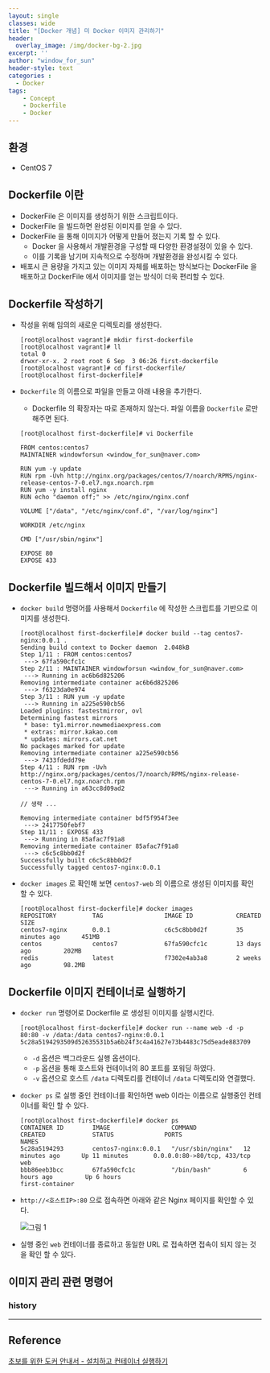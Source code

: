 ```yaml
--- 
layout: single
classes: wide
title: "[Docker 개념] 미 Docker 이미지 관리하기"
header:
  overlay_image: /img/docker-bg-2.jpg
excerpt: ''
author: "window_for_sun"
header-style: text
categories :
  - Docker
tags:
    - Concept
    - Dockerfile
    - Docker
---  
```


## 환경
- CentOS 7

## Dockerfile 이란
- DockerFile 은 이미지를 생성하기 위한 스크립트이다.
- DockerFile 을 빌드하면 완성된 이미지를 얻을 수 있다.
- DockerFile 을 통해 이미지가 어떻게 만들어 졌는지 기록 할 수 있다.
	- Docker 을 사용해서 개발환경을 구성할 때 다양한 환경설정이 있을 수 있다.
	- 이를 기록을 남기며 지속적으로 수정하며 개발환경을 완성시킬 수 있다.
- 배포시 큰 용량을 가지고 있는 이미지 자체를 배포하는 방식보다는 DockerFile 을 배포하고 DockerFile 에서 이미지를 얻는 방식이 더욱 편리할 수 있다.

## Dockerfile 작성하기
- 작성을 위해 임의의 새로운 디렉토리를 생성한다.

	```
	[root@localhost vagrant]# mkdir first-dockerfile
	[root@localhost vagrant]# ll
	total 0
	drwxr-xr-x. 2 root root 6 Sep  3 06:26 first-dockerfile
	[root@localhost vagrant]# cd first-dockerfile/
	[root@localhost first-dockerfile]#
	```  
	
- `Dockerfile` 의 이름으로 파일을 만들고 아래 내용을 추가한다.
	- Dockerfile 의 확장자는 따로 존재하지 않는다. 파일 이름을 `Dockerfile` 로만 해주면 된다.

	```
	[root@localhost first-dockerfile]# vi Dockerfile
	```  
	  
	```
	FROM centos:centos7
	MAINTAINER windowforsun <window_for_sun@naver.com>
	
	RUN yum -y update
	RUN rpm -Uvh http://nginx.org/packages/centos/7/noarch/RPMS/nginx-release-centos-7-0.el7.ngx.noarch.rpm
	RUN yum -y install nginx
	RUN echo "daemon off;" >> /etc/nginx/nginx.conf
	
	VOLUME ["/data", "/etc/nginx/conf.d", "/var/log/nginx"]
	
	WORKDIR /etc/nginx
	
	CMD ["/usr/sbin/nginx"]
	
	EXPOSE 80
	EXPOSE 433
	```  
	
## Dockerfile 빌드해서 이미지 만들기
- `docker build` 명령어를 사용해서 `Dockerfile` 에 작성한 스크립트를 기반으로 이미지를 생성한다.

	```
	[root@localhost first-dockerfile]# docker build --tag centos7-nginx:0.0.1 .
	Sending build context to Docker daemon  2.048kB
	Step 1/11 : FROM centos:centos7
	 ---> 67fa590cfc1c
	Step 2/11 : MAINTAINER windowforsun <window_for_sun@naver.com>
	 ---> Running in ac6b6d825206
	Removing intermediate container ac6b6d825206
	 ---> f6323da0e974
	Step 3/11 : RUN yum -y update
	 ---> Running in a225e590cb56
	Loaded plugins: fastestmirror, ovl
	Determining fastest mirrors
	 * base: ty1.mirror.newmediaexpress.com
	 * extras: mirror.kakao.com
	 * updates: mirrors.cat.net
	No packages marked for update
	Removing intermediate container a225e590cb56
	 ---> 7433fdedd79e
	Step 4/11 : RUN rpm -Uvh http://nginx.org/packages/centos/7/noarch/RPMS/nginx-release-centos-7-0.el7.ngx.noarch.rpm
	 ---> Running in a63cc8d09ad2
	
	// 생략 ...
	
	Removing intermediate container bdf5f954f3ee
	 ---> 2417750febf7
	Step 11/11 : EXPOSE 433
	 ---> Running in 85afac7f91a8
	Removing intermediate container 85afac7f91a8
	 ---> c6c5c8bb0d2f
	Successfully built c6c5c8bb0d2f
	Successfully tagged centos7-nginx:0.0.1
	```  
	
- `docker images` 로 확인해 보면 `centos7-web` 의 이름으로 생성된 이미지를 확인 할 수 있다.

	```
	[root@localhost first-dockerfile]# docker images
	REPOSITORY          TAG                 IMAGE ID            CREATED             SIZE
	centos7-nginx       0.0.1               c6c5c8bb0d2f        35 minutes ago      451MB
	centos              centos7             67fa590cfc1c        13 days ago         202MB
	redis               latest              f7302e4ab3a8        2 weeks ago         98.2MB
	```  
	
## Dockerfile 이미지 컨테이너로 실행하기

- `docker run` 명령어로 Dockerfile 로 생성된 이미지를 실행시킨다.

	```
	[root@localhost first-dockerfile]# docker run --name web -d -p 80:80 -v /data:/data centos7-nginx:0.0.1
	5c28a5194293509d52635531b5a6b24f3c4a41627e73b4483c75d5eade883709
	```  
	
	- `-d` 옵션은 백그라운드 실행 옵션이다.
	- `-p` 옵션을 통해 호스트와 컨테이너의 80 포트를 포워딩 하였다.
	- `-v` 옵션으로 호스트 `/data` 디렉토리를 컨테이너 `/data` 디렉토리와 연결했다.

- `docker ps` 로 실행 중인 컨테이너를 확인하면 web 이라는 이름으로 실행중인 컨테이너를 확인 할 수 있다.

	```
	[root@localhost first-dockerfile]# docker ps
	CONTAINER ID        IMAGE                 COMMAND             CREATED             STATUS              PORTS                         NAMES
	5c28a5194293        centos7-nginx:0.0.1   "/usr/sbin/nginx"   12 minutes ago      Up 11 minutes       0.0.0.0:80->80/tcp, 433/tcp   web
	bbb86eeb3bcc        67fa590cfc1c          "/bin/bash"         6 hours ago         Up 6 hours                                        first-container
	```  
	
- `http://<호스트IP>:80` 으로 접속하면 아래와 같은 Nginx 페이지를 확인할 수 있다.

	![그림 1]({{site.baseurl}}/img/docker/concept-imagemanagment-1.png)
	
- 실행 중인 `web` 컨테이너를 종료하고 동일한 URL 로 접속하면 접속이 되지 않는 것을 확인 할 수 있다.

## 이미지 관리 관련 명령어
### history



























































	

---
## Reference
[초보를 위한 도커 안내서 - 설치하고 컨테이너 실행하기](https://subicura.com/2017/01/19/docker-guide-for-beginners-2.html)  
